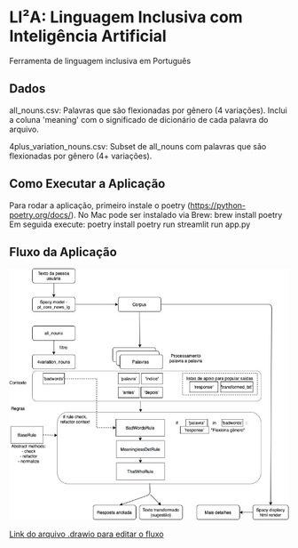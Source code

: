 # LI²A: Linguagem Inclusiva com Inteligência Artificial

Ferramenta de linguagem inclusiva em Português

## Dados
all_nouns.csv:
  Palavras que são flexionadas por gênero (4 variações). Inclui a coluna 'meaning' com o significado de dicionário de cada palavra do arquivo.

4plus_variation_nouns.csv:
  Subset de all_nouns com palavras que são flexionadas por gênero (4+ variações).


## Como Executar a Aplicação
Para rodar a aplicação, primeiro instale o poetry (https://python-poetry.org/docs/).
No Mac pode ser instalado via Brew:
    brew install poetry
Em seguida execute:
    poetry install
    poetry run streamlit run app.py


## Fluxo da Aplicação

<p align="center">
  <img src="img/LIA.jpg" width="600">
</p>

[Link do arquivo .drawio para editar o fluxo](https://drive.google.com/file/d/16eAe_DxUXD3WKhiTgltBbe9OE9i-_I7K/view?usp=sharing)
